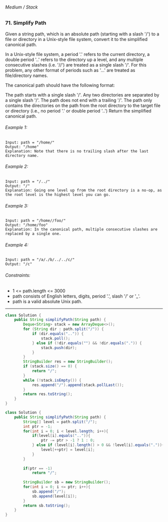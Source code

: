 ###### Medium / Stack

### 71. Simplify Path

Given a string path, which is an absolute path (starting with a slash '/') to a file or directory in a Unix-style file system, convert it to the simplified canonical path.

In a Unix-style file system, a period '.' refers to the current directory, a double period '..' refers to the directory up a level, and any multiple consecutive slashes (i.e. '//') are treated as a single slash '/'. For this problem, any other format of periods such as '...' are treated as file/directory names.

The canonical path should have the following format:

The path starts with a single slash '/'.
Any two directories are separated by a single slash '/'.
The path does not end with a trailing '/'.
The path only contains the directories on the path from the root directory to the target file or directory (i.e., no period '.' or double period '..')
Return the simplified canonical path.

 

###### Example 1:
```
Input: path = "/home/"
Output: "/home"
Explanation: Note that there is no trailing slash after the last directory name.
```
###### Example 2:
```
Input: path = "/../"
Output: "/"
Explanation: Going one level up from the root directory is a no-op, as the root level is the highest level you can go.
```
###### Example 3:
```
Input: path = "/home//foo/"
Output: "/home/foo"
Explanation: In the canonical path, multiple consecutive slashes are replaced by a single one.
```
###### Example 4:
```
Input: path = "/a/./b/../../c/"
Output: "/c"
```

###### Constraints:

- 1 <= path.length <= 3000
- path consists of English letters, digits, period '.', slash '/' or '_'.
- path is a valid absolute Unix path.

***

```java
class Solution {
    public String simplifyPath(String path) {
        Deque<String> stack = new ArrayDeque<>();
        for (String dir : path.split("/")) {
            if (dir.equals("..")) {
                stack.poll();
            } else if (!dir.equals("") && !dir.equals(".")) {
                stack.push(dir);
            }
        }
        StringBuilder res = new StringBuilder();
        if (stack.size() == 0) {
            return "/";
        }
        while (!stack.isEmpty()) {
            res.append("/").append(stack.pollLast());
        }
        return res.toString();
    }
}
```

```java
class Solution {
    public String simplifyPath(String path) {
        String[] level = path.split("/");
        int ptr = -1;
        for(int i = 0; i < level.length; i++){
            if(level[i].equals("..")){
                ptr -= ptr > -1 ? 1 : 0;
            } else if (level[i].length() > 0 && !level[i].equals(".")){
                level[++ptr] = level[i];
            }
        }
        
        if(ptr == -1)
            return "/";
        
        StringBuilder sb = new StringBuilder();
        for(int i = 0; i <= ptr; i++){
            sb.append("/");
            sb.append(level[i]);
        }
        return sb.toString();   
    }
}
```
